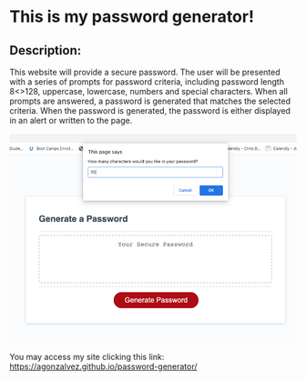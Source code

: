 # This is my password generator!

## Description:
This website will provide a secure password.
The user will be  presented with a series of prompts for password criteria, including password length 8<>128, uppercase, lowercase, numbers and special characters. 
When all prompts are answered, a password is generated that matches the selected criteria.
When the password is generated, the password is either displayed in an alert or written to the page.

![The Password Generator application displays a red button to "Generate Password".](images/screenshot.png)

You may access my site clicking this link: https://agonzalvez.github.io/password-generator/